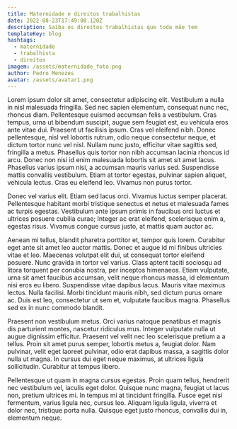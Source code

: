 ```yaml
---
title: Maternidade e direitos trabalhistas
date: 2022-08-23T17:49:00.120Z
description: Saiba os direitos trabalhistas que toda mãe tem
templateKey: blog
hashtags:
  - maternidade
  - trabalhista
  - direitos
imagem: /assets/maternidade_foto.png
author: Pedro Menezes
avatar: /assets/avatar1.png
---
```


Lorem ipsum dolor sit amet, consectetur adipiscing elit. Vestibulum a nulla in nisl malesuada fringilla. Sed nec sapien elementum, consequat nunc nec, rhoncus diam. Pellentesque euismod accumsan felis a vestibulum. Cras tempus, urna ut bibendum suscipit, augue sem feugiat est, eu vehicula eros ante vitae dui. Praesent ut facilisis ipsum. Cras vel eleifend nibh. Donec pellentesque, nisl vel lobortis rutrum, odio neque consectetur neque, et dictum tortor nunc vel nisl. Nullam nunc justo, efficitur vitae sagittis sed, fringilla a metus. Phasellus quis tortor non nibh accumsan lacinia rhoncus id arcu. Donec non nisi id enim malesuada lobortis sit amet sit amet lacus. Phasellus varius ipsum nisi, a accumsan mauris varius sed. Suspendisse mattis convallis vestibulum. Etiam at tortor egestas, pulvinar sapien aliquet, vehicula lectus. Cras eu eleifend leo. Vivamus non purus tortor.

Donec vel varius elit. Etiam sed lacus orci. Vivamus luctus semper placerat. Pellentesque habitant morbi tristique senectus et netus et malesuada fames ac turpis egestas. Vestibulum ante ipsum primis in faucibus orci luctus et ultrices posuere cubilia curae; Integer ac erat eleifend, scelerisque enim a, egestas risus. Vivamus congue cursus justo, at mattis quam auctor ac.

Aenean mi tellus, blandit pharetra porttitor et, tempor quis lorem. Curabitur eget ante sit amet leo auctor mattis. Donec et augue id mi finibus ultricies vitae et leo. Maecenas volutpat elit dui, ut consequat tortor eleifend posuere. Nunc gravida in tortor vel varius. Class aptent taciti sociosqu ad litora torquent per conubia nostra, per inceptos himenaeos. Etiam vulputate, urna sit amet faucibus accumsan, velit neque rhoncus massa, id elementum nisi eros eu libero. Suspendisse vitae dapibus lacus. Mauris vitae maximus lectus. Nulla facilisi. Morbi tincidunt mauris nibh, sed dictum purus ornare ac. Duis est leo, consectetur ut sem et, vulputate faucibus magna. Phasellus sed ex in nunc commodo blandit.

Praesent non vestibulum metus. Orci varius natoque penatibus et magnis dis parturient montes, nascetur ridiculus mus. Integer vulputate nulla ut augue dignissim efficitur. Praesent vel velit nec leo scelerisque pretium a a tellus. Proin sit amet purus semper, lobortis metus a, feugiat dolor. Nam pulvinar, velit eget laoreet pulvinar, odio erat dapibus massa, a sagittis dolor nulla ut magna. In cursus dui eget neque maximus, at ultrices ligula sollicitudin. Curabitur at tempus libero.

Pellentesque ut quam in magna cursus egestas. Proin quam tellus, hendrerit nec vestibulum vel, iaculis eget dolor. Quisque nunc magna, feugiat ut lacus non, pretium ultrices mi. In tempus mi at tincidunt fringilla. Fusce eget nisi fermentum, varius ligula nec, cursus leo. Aliquam ligula ligula, viverra et dolor nec, tristique porta nulla. Quisque eget justo rhoncus, convallis dui in, elementum neque.
